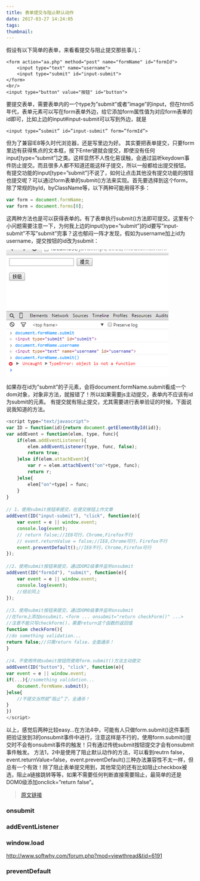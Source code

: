 ```yaml
---
title: 表单提交与阻止默认动作
date: 2017-03-27 14:24:05
tags:
thumbnail:
---
```

假设有以下简单的表单，来看看提交与阻止提交那些事儿：
```markup
<form action="aa.php" method="post" name="formName" id="formId">
    <input type="text" name="username">
    <input type="submit" id="input-submit">
</form>
<br/>
<input type="button" value="按钮" id="button">
```
要提交表单，需要表单内的一个type为”submit”或者”image”的input，但在html5年代，表单元素可以写在form表单外边，给它添加form属性值为对应form表单的id即可，比如上边的input#input-submit可以写到外边，就是

```markup
<input type=”submit” id=”input-submit” form=”formId”>
```

但为了兼容IE8等久时代浏览器，还是写里边为好。
其实要把表单提交，只要form里边有获得焦点的文本框，按下Enter键就会提交，即使没有任何input[type=”submit”]之类。这样显然不人性化易误触，会通过监听keydown事件防止提交。而且很多人都不知道还能这样子提交，所以一般都给出提交按钮。
有提交功能的input[type=”submit”]不说了，如何让点击其他没有提交功能的按钮也提交呢？可以通过form表单的submit()方法来实现。首先要选择到这个form，除了常规的byId，byClassName等，以下两种可能用得不多：

```javascript
var form = document.formName;
var form = document.forms[0];
```

这两种方法也是可以获得表单的。有了表单执行submit()方法即可提交。这里有个小问题需要注意一下，为何我上边的input[type=”submit”]的id要写”input-submit”不写”submit”完事？这也郁闷一阵才发现，假如为username加上id为username，提交按钮的id改为submit：

![通过id找到了具体元素](https://raw.githubusercontent.com/gl09025/blog/master/images/%E8%A1%A8%E5%8D%95%E6%8F%90%E4%BA%A4/submit.jpg)

如果存在id为”submit”的子元素，会将document.formName.submit看成一个dom对象，对象非方法，就报错了！所以如果需要js主动提交，表单内不应该有id为submit的元素。
有提交就有阻止提交，尤其需要进行表单验证的时候，下面说说我知道的方法。

```javascript
<script type="text/javascript">
var ID = function(id){return document.getElementById(id)};
var addEvent = function(elem, type, func){
    if(elem.addEventListener){
        elem.addEventListener(type, func, false);
        return true;
    }else if(elem.attachEvent){
        var r = elem.attachEvent("on"+type, func);
        return r;
    }else{
        elem["on"+type] = func;
    }
}
 
// 1、使用submit按钮来提交，在提交按钮上作文章
addEvent(ID("input-submit"), "click", function(e){
    var event = e || window.event;
    console.log(event);
    // return false;//IE8可行，Chrome,Firefox不行
    // event.returnValue = false;//IE8,Chrome可行，Firefox不行
    event.preventDefault();//IE8不行，Chrome,Firefox可行
});
 
//2、使用submit按钮来提交，通过DOM2级事件监听onsubmit
addEvent(ID("formId"), "submit", function(e){
    var event = e || window.event;
    console.log(event);
    //结论同上
});
 
//3、使用submit按钮来提交，通过DOM0级事件监听onsubmit
//在form上添加onsubmit，<form ... onsubmit="return checkForm()" ...>
//注意不能只写checkForm()，需要return这个函数的返回值
function checkForm(){
//do something validation...
return false;//只需return false，全面通杀！
}
 
//4、不使用传统submit按钮而使用form.submit()方法主动提交
addEvent(ID("button"), "click", function(e){
var event = e || window.event;
if(...){//something validation...
    document.formName.submit();
}else{
    //不提交当然就“阻止”了，全通杀！
}
})
</script>

```

以上，感觉后两种比较easy…在方法4中，可能有人只做form.submit()这件事而把验证放到3的onsubmit事件中进行，注意这样是不行的，使用form.submit()提交时不会有onsubmit事件的触发！只有通过传统submit按钮提交才会有onsubmit事件触发。
方法1，2中是使用了阻止默认动作的方法，可以看到reutrn false，event.returnValue=false，event.preventDefault()三种办法兼容性不太一样，但总有一个有效！除了阻止表单提交用到，其他常见的还有比如阻止checkbox被选，阻止a链接跳转等等，如果不需要任何判断直接需要阻止，最简单的还是DOM0级添加onclick=”return false”。


> [原文链接](http://www.xiaomlove.com/2014/12/25/%E8%A1%A8%E5%8D%95%E6%8F%90%E4%BA%A4%E4%B8%8E%E9%98%BB%E6%AD%A2%E9%BB%98%E8%AE%A4%E5%8A%A8%E4%BD%9C/)


### onsubmit

### addEventListener

### window.load
http://www.softwhy.com/forum.php?mod=viewthread&tid=6191

### preventDefault


